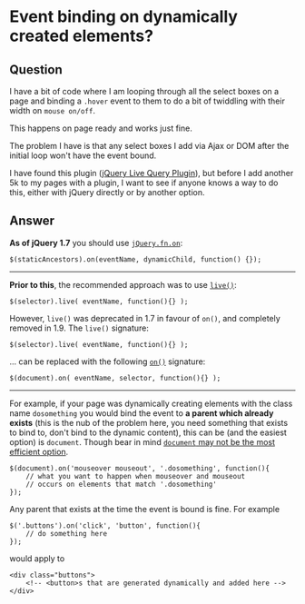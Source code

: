 
# Event binding on dynamically created elements?

## Question
        
I have a bit of code where I am looping through all the select boxes on a page and binding a `.hover` event to them to do a bit of twiddling with their width on `mouse on/off`.

This happens on page ready and works just fine.

The problem I have is that any select boxes I add via Ajax or DOM after the initial loop won't have the event bound.

I have found this plugin ([jQuery Live Query Plugin](http://brandonaaron.net/docs/livequery/#getting-started)), but before I add another 5k to my pages with a plugin, I want to see if anyone knows a way to do this, either with jQuery directly or by another option.

## Answer
        
**As of jQuery 1.7** you should use [`jQuery.fn.on`](https://api.jquery.com/on/#on-events-selector-data-handler):

    $(staticAncestors).on(eventName, dynamicChild, function() {});
    

* * *

**Prior to this**, the recommended approach was to use [`live()`](http://api.jquery.com/live):

    $(selector).live( eventName, function(){} );
    

However, `live()` was deprecated in 1.7 in favour of `on()`, and completely removed in 1.9. The `live()` signature:

    $(selector).live( eventName, function(){} );
    

... can be replaced with the following [`on()`](http://api.jquery.com/on/) signature:

    $(document).on( eventName, selector, function(){} );
    

* * *

For example, if your page was dynamically creating elements with the class name `dosomething` you would bind the event to **a parent which already exists** (this is the nub of the problem here, you need something that exists to bind to, don't bind to the dynamic content), this can be (and the easiest option) is `document`. Though bear in mind [`document` may not be the most efficient option](https://stackoverflow.com/questions/12824549/should-all-jquery-events-be-bound-to-document).

    $(document).on('mouseover mouseout', '.dosomething', function(){
        // what you want to happen when mouseover and mouseout 
        // occurs on elements that match '.dosomething'
    });
    

Any parent that exists at the time the event is bound is fine. For example

    $('.buttons').on('click', 'button', function(){
        // do something here
    });
    

would apply to

    <div class="buttons">
        <!-- <button>s that are generated dynamically and added here -->
    </div>
